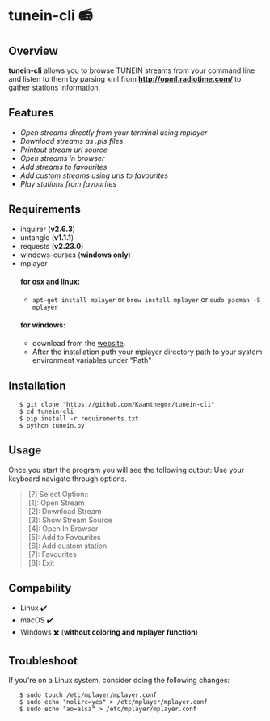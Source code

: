 # tunein-cli :radio:

## Overview
__tunein-cli__ allows you to browse TUNEIN streams from your command line and listen to them by parsing xml from **http://opml.radiotime.com/** to gather stations information.

## Features
- _Open streams directly from your terminal using mplayer_  
- _Download streams as .pls files_  
- _Printout stream url source_  
- _Open streams in browser_  
- _Add streams to favourites_  
- _Add custom streams using urls to favourites_  
- _Play stations from favourites_  

## Requirements
- inquirer (__v2.6.3__)
- untangle (__v1.1.1__)
- requests (__v2.23.0__)
- windows-curses (__windows only__)
- mplayer
  #### for osx and linux:
  - ```apt-get install mplayer``` or ```brew install mplayer``` or ```sudo pacman -S mplayer```  
  #### for windows: 
  - download from the [website](https://oss.netfarm.it/mplayer/).
  - After the installation puth your mplayer directory path to your system environment variables under "Path"

## Installation
```
   $ git clone "https://github.com/Kaanthegmr/tunein-cli"
   $ cd tunein-cli
   $ pip install -r requirements.txt
   $ python tunein.py
   ```
## Usage
Once you start the program you will see the following output:
Use your keyboard navigate through options.
>   [?] Select Option::  
>   [1]: Open Stream  
>   [2]: Download Stream  
>   [3]: Show Stream Source  
>   [4]: Open In Browser  
>   [5]: Add to Favourites  
>   [6]: Add custom station  
>   [7]: Favourites  
>   [8]: Exit  

## Compability
- Linux :heavy_check_mark:  
- macOS :heavy_check_mark:  
- Windows :heavy_multiplication_x: (**without coloring and mplayer function**)

## Troubleshoot
If you're on a Linux system, consider doing the following changes:
```
   $ sudo touch /etc/mplayer/mplayer.conf
   $ sudo echo "nolirc=yes" > /etc/mplayer/mplayer.conf
   $ sudo echo "ao=alsa" > /etc/mplayer/mplayer.conf
```
